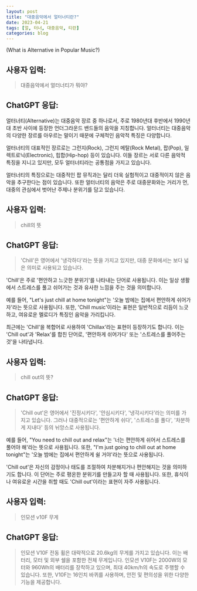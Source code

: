 ```yaml
---
layout: post
title: "대중음악에서 얼터너티란?"
date: 2023-04-21
tags: [얼, 터너, 대중음악, 티란]
categories: blog
---
```


(What is Alternative in Popular Music?)

## 사용자 입력:
> 대중음악에서 얼터너티가 뭐야?

## ChatGPT 응답:
> 

얼터너티(Alternative)는 대중음악 장르 중 하나로서, 주로 1980년대 후반에서 1990년대 초반 사이에 등장한 언더그라운드 밴드들의 음악을 지칭합니다. 얼터너티는 대중음악의 다양한 장르를 아우르는 말이기 때문에 구체적인 음악적 특징은 다양합니다.

얼터너티의 대표적인 장르로는 그런지(Rock), 그런지 메탈(Rock Metal), 팝(Pop), 일렉트로닉(Electronic), 힙합(Hip-hop) 등이 있습니다. 이들 장르는 서로 다른 음악적 특징을 지니고 있지만, 모두 얼터너티라는 공통점을 가지고 있습니다.

얼터너티의 특징으로는 대중적인 팝 뮤직과는 달리 더욱 실험적이고 대중적이지 않은 음악을 추구한다는 점이 있습니다. 또한 얼터너티의 음악은 주로 대중문화와는 거리가 먼, 대중의 관심에서 벗어난 주제나 분위기를 담고 있습니다.

## 사용자 입력:
> chill의 뜻

## ChatGPT 응답:
> 'Chill'은 영어에서 '냉각하다'라는 뜻을 가지고 있지만, 대중 문화에서는 보다 넓은 의미로 사용되고 있습니다. 

'Chill'은 주로 '편안하고 느긋한 분위기'를 나타내는 단어로 사용됩니다. 이는 일상 생활에서 스트레스를 풀고 쉬어가는 것과 유사한 느낌을 주는 것을 의미합니다. 

예를 들어, "Let's just chill at home tonight"는 '오늘 밤에는 집에서 편안하게 쉬어가자'라는 뜻으로 사용됩니다. 또한, 'Chill music'이라는 표현은 일반적으로 리듬이 느긋하고, 여유로운 멜로디가 특징인 음악을 가리킵니다. 

최근에는 'Chill'을 복합어로 사용하여 'Chillax'라는 표현이 등장하기도 합니다. 이는 'Chill out'과 'Relax'를 합친 단어로, '편안하게 쉬어가다' 또는 '스트레스를 풀어주는 것'을 나타냅니다.

## 사용자 입력:
> chill out의 뜻?

## ChatGPT 응답:
> 'Chill out'은 영어에서 '진정시키다', '안심시키다', '냉각시키다'라는 의미를 가지고 있습니다. 그러나 대중적으로는 '편안하게 쉬다', '스트레스를 풀다', '차분하게 지내다' 등의 뉘앙스로 사용됩니다. 

예를 들어, "You need to chill out and relax"는 '너는 편안하게 쉬어서 스트레스를 풀어야 해'라는 뜻으로 사용됩니다. 또한, "I'm just going to chill out at home tonight"는 '오늘 밤에는 집에서 편안하게 쉴 거야'라는 뜻으로 사용됩니다.

'Chill out'은 자신의 감정이나 태도를 조절하여 차분해지거나 편안해지는 것을 의미하기도 합니다. 이 단어는 주로 평온한 분위기를 만들고자 할 때 사용됩니다. 또한, 휴식이나 여유로운 시간을 취할 때도 'Chill out'이라는 표현이 자주 사용됩니다.

## 사용자 입력:
> 인모션 v10F 무게

## ChatGPT 응답:
> 인모션 V10F 전동 휠은 대략적으로 20.6kg의 무게를 가지고 있습니다. 이는 배터리, 모터 및 외부 쉘을 포함한 전체 무게입니다. 인모션 V10F는 2000W의 모터와 960Wh의 배터리를 장착하고 있으며, 최대 40km/h의 속도로 주행할 수 있습니다. 또한, V10F는 16인치 바퀴를 사용하며, 안전 및 편의성을 위한 다양한 기능을 제공합니다.

